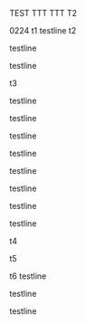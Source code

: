 TEST
TTT
TTT
T2

0224
t1
testline
t2

testline

testline


t3

testline

testline

testline

testline

testline

testline

testline

testline

t4

t5

t6
testline

testline

testline

